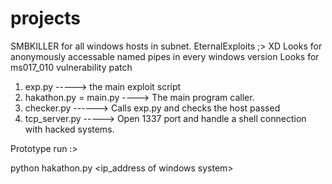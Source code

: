 # projects
SMBKILLER  for all windows hosts in subnet. EternalExploits ;> XD
Looks for anonymously accessable named pipes in every windows version
Looks for ms017_010 vulnerability patch

1. exp.py -----> the main exploit script
2. hakathon.py = main.py ----> The main program caller.
3. checker.py ------> Calls exp.py and checks the host passed
4. tcp_server.py -----> Open 1337 port and handle a shell connection with hacked systems.

Prototype run :>

python hakathon.py <ip_address of windows system>

